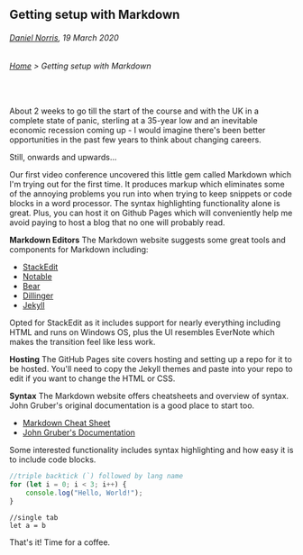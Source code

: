 ## Getting setup with Markdown 
 ###### [Daniel Norris](https://github.com/daniel-norris), 19 March 2020 
###### [Home](./) > Getting setup with Markdown  
<br>

About 2 weeks to go till the start of the course and with the UK in a complete state of panic, sterling at a 35-year low and an inevitable economic recession coming up - I would imagine there's been better opportunities in the past few years to think about changing careers. 

Still, onwards and upwards... 

Our first video conference uncovered this little gem called Markdown which I'm trying out for the first time. It produces markup which eliminates some of the annoying problems you run into when trying to keep snippets or code blocks in a word processor. The syntax highlighting functionality alone is great. Plus, you can host it on Github Pages which will conveniently help me avoid paying to host a blog that no one will probably read. 

**Markdown Editors** 
The Markdown website suggests some great tools and components for Markdown including: 

- [StackEdit](https://www.markdownguide.org/tools/stackedit/)
- [Notable](https://www.markdownguide.org/tools/notable/) 
- [Bear](https://www.markdownguide.org/tools/bear/)
- [Dillinger](https://www.markdownguide.org/tools/dillinger/) 
- [Jekyll](https://www.markdownguide.org/tools/jekyll/) 

Opted for StackEdit as it includes support for nearly everything including HTML and runs on Windows OS, plus the UI resembles EverNote which makes the transition feel like less work.  

**Hosting** 
The GitHub Pages site covers hosting and setting up a repo for it to be hosted. You'll need to copy the Jekyll themes and paste into your repo to edit if you want to change the HTML or CSS. 

**Syntax** 
The Markdown website offers cheatsheets and overview of syntax. John Gruber's original documentation is a good place to start too. 

- [Markdown Cheat Sheet](https://www.markdownguide.org/cheat-sheet/)
- [John Gruber's Documentation](https://daringfireball.net/projects/markdown/)

Some interested functionality includes syntax highlighting and how easy it is to include code blocks. 

```javascript
//triple backtick (`) followed by lang name
for (let i = 0; i < 3; i++) {
	console.log("Hello, World!"); 
}
```
	//single tab 
	let a = b 

That's it! Time for a coffee. 

